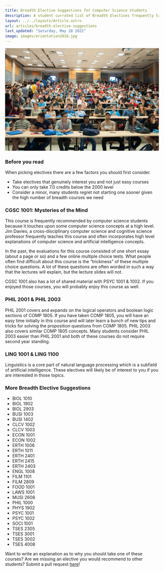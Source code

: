```yaml
---
title: Breadth Elective Suggestions for Computer Science Students
description: A student currated list of Breadth Electives frequently taken by Computer Science Students.
layout: ../../layouts/Article.astro
url: articles/breadth-elective-suggestions
last_updated: "Saturday, May 28 2022"
image: images/orientation2018.jpg
---
```


![Image](/images/orientation2018.jpg)

### Before you read

When picking electives there are a few factors you should first consider.

- Take electives that genuinely interest you and not just easy courses
- You can only take 7.0 credits below the 2000 level
- Consider a minor, many students regret not starting one sooner given the high number of breadth courses we need

### CGSC 1001: Mysteries of the Mind

This course is frequently recommended by computer science students because it touches upon some computer science concepts at a high level. Jim Davies, a cross-disciplinary computer science and cognitive science professor frequently teaches this course and often incorporates high level explanations of computer science and artificial intelligence concepts.

In the past, the evaluations for this course consisted of one short essay (about a page or so) and a few online multiple choice tests. What people often find difficult about this course is the “trickiness” of these multiple choice questions. A lot of these questions are often worded in such a way that the lectures will explain, but the lecture slides will not.

CGSC 1001 also has a lot of shared material with PSYC 1001 & 1002. If you enjoyed those courses, you will probably enjoy this course as well.

### PHIL 2001 & PHIL 2003

PHIL 2001 covers and expands on the logical operators and boolean logic sections of COMP 1805. If you have taken COMP 1805, you will have an easy time initially in this course and will later learn a bunch of new tips and tricks for solving the proposition questions from COMP 1805. PHIL 2003 also covers similar COMP 1805 concepts. Many students consider PHIL 2003 easier than PHIL 2001 and both of these courses do not require second year standing.

### LING 1001 & LING 1100

Linguistics is a core part of natural language processing which is a subfield of artificial intelligence. These electives will likely be of interest to you if you are interested in those topics.

### More Breadth Elective Suggestions

- BIOL 1010
- BIOL 1902
- BIOL 2903
- BUSI 1003
- BUSI 1402
- CLCV 1002
- CLCV 1003
- ECON 1001
- ECON 1002
- ERTH 1006
- ERTH 1011
- ERTH 2401
- ERTH 2415
- ERTH 2403
- ENGL 1008
- FILM 1101
- FILM 2809
- FOOD 1001
- LAWS 1001
- MUSI 2608
- PHIL 1000
- PHYS 1902
- PSYC 1001
- PSYC 1002
- SOCI 1001
- TSES 2305
- TSES 3001
- TSES 3002
- TSES 4008

Want to write an explanation as to why you should take one of these courses? Are we missing an elective you would recommend to other students? Submit a pull request [here](https://github.com/CarletonComputerScienceSociety/courses-project/blob/master/content/articles/elective-suggestions.md)!
